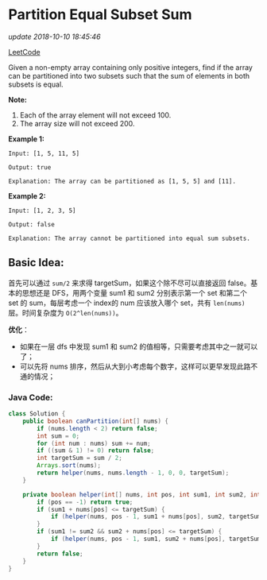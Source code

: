 # Partition Equal Subset Sum

_update 2018-10-10 18:45:46_

[LeetCode](https://leetcode.com/problems/partition-equal-subset-sum/description/)

Given a non-empty array containing only positive integers, find if the array can be partitioned into two subsets such that the sum of elements in both subsets is equal.

**Note:**

1. Each of the array element will not exceed 100.
2. The array size will not exceed 200.

**Example 1:**

```text
Input: [1, 5, 11, 5]

Output: true

Explanation: The array can be partitioned as [1, 5, 5] and [11].
```

**Example 2:**

```text
Input: [1, 2, 3, 5]

Output: false

Explanation: The array cannot be partitioned into equal sum subsets.
```

## Basic Idea:

首先可以通过 `sum/2` 来求得 targetSum，如果这个除不尽可以直接返回 false。基本的思想还是 DFS，用两个变量 sum1 和 sum2 分别表示第一个 set 和第二个 set 的 sum，每层考虑一个 index的 num 应该放入哪个 set，共有 `len(nums)` 层。时间复杂度为 `O(2^len(nums))`。

**优化**：

* 如果在一层 dfs 中发现 sum1 和 sum2 的值相等，只需要考虑其中之一就可以了；
* 可以先将 nums 排序，然后从大到小考虑每个数字，这样可以更早发现此路不通的情况；

### Java Code:

```java
class Solution {
    public boolean canPartition(int[] nums) {
        if (nums.length < 2) return false;
        int sum = 0;
        for (int num : nums) sum += num;
        if ((sum & 1) != 0) return false;
        int targetSum = sum / 2;
        Arrays.sort(nums);
        return helper(nums, nums.length - 1, 0, 0, targetSum);
    }

    private boolean helper(int[] nums, int pos, int sum1, int sum2, int targetSum) {
        if (pos == -1) return true;
        if (sum1 + nums[pos] <= targetSum) {
            if (helper(nums, pos - 1, sum1 + nums[pos], sum2, targetSum)) return true;
        }
        if (sum1 != sum2 && sum2 + nums[pos] <= targetSum) {
            if (helper(nums, pos - 1, sum1, sum2 + nums[pos], targetSum)) return true;
        }
        return false;
    }
}
```

